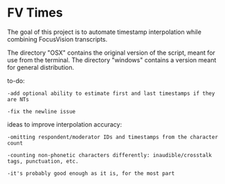 # FV Times


The goal of this project is to automate timestamp interpolation while combining FocusVision transcripts.


The directory "OSX" contains the original version of the script, meant for use from the terminal. The directory "windows" contains a version meant for general distribution.


to-do:

	-add optional ability to estimate first and last timestamps if they are NTs

	-fix the newline issue
ideas to improve interpolation accuracy:

	-omitting respondent/moderator IDs and timestamps from the character count
	
	-counting non-phonetic characters differently: inaudible/crosstalk tags, punctuation, etc.

	-it's probably good enough as it is, for the most part
